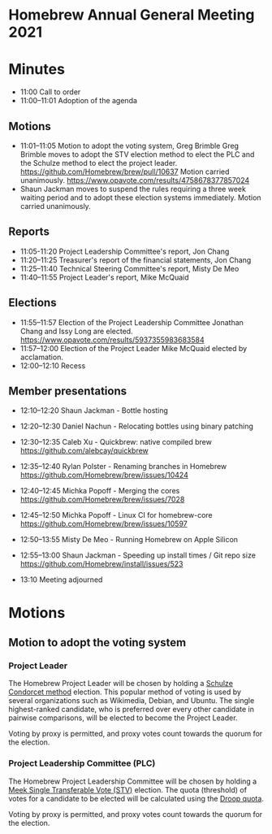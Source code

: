 # Homebrew Annual General Meeting 2021

# Minutes

- 11:00 Call to order
- 11:00–11:01 Adoption of the agenda

## Motions

- 11:01–11:05 Motion to adopt the voting system, Greg Brimble
  Greg Brimble moves to adopt the STV election method to elect the PLC and the Schulze method to elect the project leader. https://github.com/Homebrew/brew/pull/10637
  Motion carried unanimously.
  https://www.opavote.com/results/4758678377857024
- Shaun Jackman moves to suspend the rules requiring a three week waiting period and to adopt these election systems immediately.
  Motion carried unanimously.

## Reports

- 11:05-11:20 Project Leadership Committee's report, Jon Chang
- 11:20–11:25 Treasurer's report of the financial statements, Jon Chang
- 11:25–11:40 Technical Steering Committee's report, Misty De Meo
- 11:40–11:55 Project Leader's report, Mike McQuaid

## Elections

- 11:55–11:57 Election of the Project Leadership Committee
  Jonathan Chang and Issy Long are elected.
  https://www.opavote.com/results/5937355983683584
- 11:57–12:00 Election of the Project Leader
  Mike McQuaid elected by acclamation.
- 12:00–12:10 Recess

## Member presentations

- 12:10–12:20 Shaun Jackman - Bottle hosting
- 12:20–12:30 Daniel Nachun - Relocating bottles using binary patching
- 12:30–12:35 Caleb Xu - Quickbrew: native compiled brew https://github.com/alebcay/quickbrew
- 12:35–12:40 Rylan Polster - Renaming branches in Homebrew https://github.com/Homebrew/brew/issues/10424
- 12:40–12:45 Michka Popoff - Merging the cores https://github.com/Homebrew/brew/issues/7028
- 12:45–12:50 Michka Popoff - Linux CI for homebrew-core https://github.com/Homebrew/brew/issues/10597
- 12:50–13:55 Misty De Meo - Running Homebrew on Apple Silicon
- 12:55–13:00 Shaun Jackman - Speeding up install times / Git repo size https://github.com/Homebrew/install/issues/523

- 13:10 Meeting adjourned

# Motions

## Motion to adopt the voting system

### Project Leader

The Homebrew Project Leader will be chosen by holding a [Schulze Condorcet method](https://en.wikipedia.org/wiki/Schulze_method) election. This popular method of voting is used by several organizations such as Wikimedia, Debian, and Ubuntu. The single highest-ranked candidate, who is preferred over every other candidate in pairwise comparisons, will be elected to become the Project Leader.

Voting by proxy is permitted, and proxy votes count towards the quorum for the election.

### Project Leadership Committee (PLC)

The Homebrew Project Leadership Committee will be chosen by holding a [Meek Single Transferable Vote (STV)](https://en.wikipedia.org/wiki/Counting_single_transferable_votes#Meek) election. The quota (threshold) of votes for a candidate to be elected will be calculated using the [Droop quota](https://en.wikipedia.org/wiki/Droop_quota).

Voting by proxy is permitted, and proxy votes count towards the quorum for the election.
